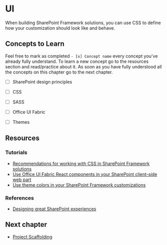 # UI
When building SharePoint Framework solutions, you can use CSS to define how your customization should look like and behave.

## Concepts to Learn
Feel free to mark as completed `- [x] Concept name` every concept you've already fully understand. To learn a new concept go to the resources section and read/practice about it. As soon as you have fully understood all the concepts on this chapter go to the next chapter.

  - [ ] SharePoint design principles
  - [ ] CSS
  - [ ] SASS
  - [ ] Office UI Fabric
  - [ ] Themes


## Resources
### Tutorials

  * [Recommendations for working with CSS in SharePoint Framework solutions](https://docs.microsoft.com/en-us/sharepoint/dev/spfx/css-recommendations)
  * [Use Office UI Fabric React components in your SharePoint client-side web part](https://docs.microsoft.com/en-us/sharepoint/dev/spfx/web-parts/get-started/use-fabric-react-components)
  * [Use theme colors in your SharePoint Framework customizations](https://docs.microsoft.com/en-us/sharepoint/dev/spfx/use-theme-colors-in-your-customizations)

### References
  * [Designing great SharePoint experiences](https://docs.microsoft.com/en-us/sharepoint/dev/design/design-guidance-overview)

## Next chapter
  * [Project Scaffolding](./scaffolding.md)
